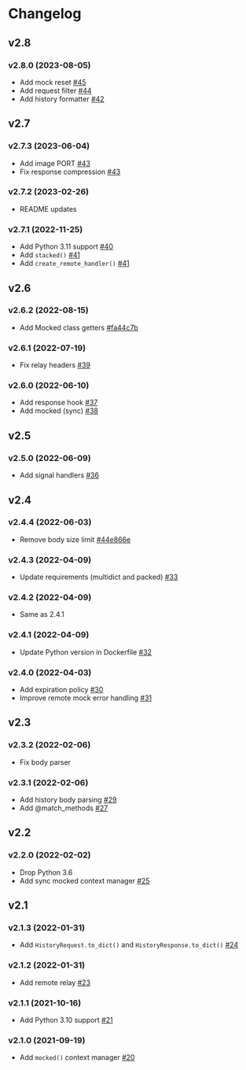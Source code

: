 # Changelog

## v2.8

### v2.8.0 (2023-08-05)

- Add mock reset [#45](https://github.com/tsv1/jj/pull/45)
- Add request filter [#44](https://github.com/tsv1/jj/pull/44)
- Add history formatter [#42](https://github.com/tsv1/jj/pull/42)


## v2.7

### v2.7.3 (2023-06-04)

- Add image PORT [#43](https://github.com/tsv1/jj/pull/43)
- Fix response compression [#43](https://github.com/tsv1/jj/pull/43)

### v2.7.2 (2023-02-26)

- README updates

### v2.7.1 (2022-11-25)

- Add Python 3.11 support [#40](https://github.com/tsv1/jj/pull/40)
- Add `stacked()` [#41](https://github.com/tsv1/jj/pull/41)
- Add `create_remote_handler()` [#41](https://github.com/tsv1/jj/pull/41)


## v2.6

### v2.6.2 (2022-08-15)

- Add Mocked class getters [#fa44c7b](https://github.com/tsv1/jj/commit/fa44c7ba657195a8c98df98ace81beaa55ad06c9)

### v2.6.1 (2022-07-19)

- Fix relay headers [#39](https://github.com/tsv1/jj/pull/39)

### v2.6.0 (2022-06-10)

- Add response hook [#37](https://github.com/tsv1/jj/pull/37)
- Add mocked (sync) [#38](https://github.com/tsv1/jj/pull/38)


## v2.5

### v2.5.0 (2022-06-09)

- Add signal handlers [#36](https://github.com/tsv1/jj/pull/36)


## v2.4

### v2.4.4 (2022-06-03)

- Remove body size limit [#44e866e](https://github.com/tsv1/jj/commit/44e866ebf50a92a9a9ac8bccbd9da7bd0bdbafaf)

### v2.4.3 (2022-04-09)

- Update requirements (multidict and packed) [#33](https://github.com/tsv1/jj/pull/33)

### v2.4.2 (2022-04-09)

- Same as 2.4.1

### v2.4.1 (2022-04-09)

- Update Python version in Dockerfile  [#32](https://github.com/tsv1/jj/pull/32)

### v2.4.0 (2022-04-03)

- Add expiration policy [#30](https://github.com/tsv1/jj/pull/30)
- Improve remote mock error handling [#31](https://github.com/tsv1/jj/pull/31)


## v2.3

### v2.3.2 (2022-02-06)

- Fix body parser

### v2.3.1 (2022-02-06)

- Add history body parsing [#29](https://github.com/tsv1/jj/pull/29)
- Add @match_methods [#27](https://github.com/tsv1/jj/pull/27)


## v2.2

### v2.2.0 (2022-02-02)

- Drop Python 3.6
- Add sync mocked context manager [#25](https://github.com/tsv1/jj/pull/25)


## v2.1

### v2.1.3 (2022-01-31)

- Add `HistoryRequest.to_dict()` and `HistoryResponse.to_dict()` [#24](https://github.com/tsv1/jj/pull/24)

### v2.1.2 (2022-01-31)

* Add remote relay [#23](https://github.com/tsv1/jj/pull/23)

### v2.1.1 (2021-10-16)

- Add Python 3.10 support [#21](https://github.com/tsv1/jj/pull/21)

### v2.1.0 (2021-09-19)

- Add `mocked()` context manager [#20](https://github.com/tsv1/jj/pull/20)
